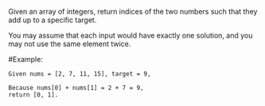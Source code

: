 Given an array of integers, return indices of the two numbers such that they add up to a specific target.

You may assume that each input would have exactly one solution, and you may not use the same element twice.

#Example:

```
Given nums = [2, 7, 11, 15], target = 9,

Because nums[0] + nums[1] = 2 + 7 = 9,
return [0, 1].
```